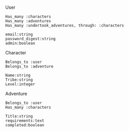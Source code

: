User

    Has_many :characters
    Has_many :adventures
    Has_many :undertook_adventures, through: :characters

    email:string
    password_digest:string
    admin:boolean

Character

    Belongs_to :user
    Belongs_to :adventure

    Name:string
    Tribe:string
    Level:integer

Adventure

    Belongs_to :user
    Has_many :characters

    Title:string
    requirements:text
    completed:boolean
